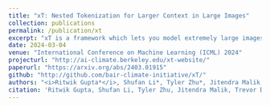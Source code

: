 ```yaml
---
title: "xT: Nested Tokenization for Larger Context in Large Images"
collection: publications
permalink: /publication/xt
excerpt: "xT is a framework which lets you model extremely large images (upwards of 30,000 x 30,000 pixels) end-to-end on contemporary GPUs. You get higher accuracy with fewer parameters and less memory used per region."
date: 2024-03-04
venue: "International Conference on Machine Learning (ICML) 2024"
projecturl: "http://ai-climate.berkeley.edu/xt-website/"
paperurl: "https://arxiv.org/abs/2403.01915"
github: "http://github.com/bair-climate-initiative/xT/"
authors: "<i>Ritwik Gupta*</i>, Shufan Li*, Tyler Zhu*, Jitendra Malik, Trevor Darrell, Karttikeya Mangalam"
citation: 'Ritwik Gupta, Shufan Li, Tyler Zhu, Jitendra Malik, Trevor Darrell, and Karttikeya Mangalam. "xT: Nested Tokenization for Larger Context in Large Images." arXiv preprint arXiv:2403.01915 (2024).'
---
```


